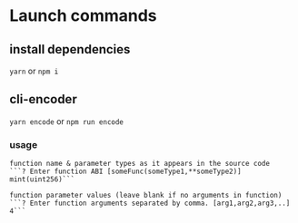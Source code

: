 # Launch commands

## install dependencies
```yarn``` or ```npm i```

## cli-encoder

```yarn encode``` or ```npm run encode```

### usage

    function name & parameter types as it appears in the source code
    ```? Enter function ABI [someFunc(someType1,**someType2)] mint(uint256)```

    function parameter values (leave blank if no arguments in function)
    ```? Enter function arguments separated by comma. [arg1,arg2,arg3,..] 4```